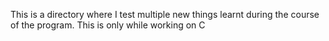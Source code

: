 This is a directory where I test multiple new things learnt during the course of the program. This is only while working on C
